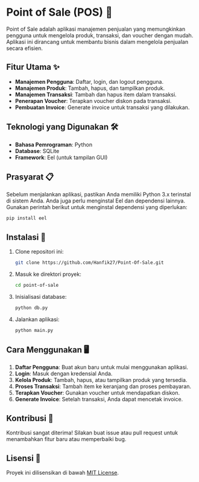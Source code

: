 
# Point of Sale (POS) 🎉

Point of Sale adalah aplikasi manajemen penjualan yang memungkinkan pengguna untuk mengelola produk, transaksi, dan voucher dengan mudah. Aplikasi ini dirancang untuk membantu bisnis dalam mengelola penjualan secara efisien.

## Fitur Utama ✨

- **Manajemen Pengguna**: Daftar, login, dan logout pengguna.
- **Manajemen Produk**: Tambah, hapus, dan tampilkan produk.
- **Manajemen Transaksi**: Tambah dan hapus item dalam transaksi.
- **Penerapan Voucher**: Terapkan voucher diskon pada transaksi.
- **Pembuatan Invoice**: Generate invoice untuk transaksi yang dilakukan.

## Teknologi yang Digunakan 🛠️

- **Bahasa Pemrograman**: Python
- **Database**: SQLite
- **Framework**: Eel (untuk tampilan GUI)

## Prasyarat 📋

Sebelum menjalankan aplikasi, pastikan Anda memiliki Python 3.x terinstal di sistem Anda. Anda juga perlu menginstal Eel dan dependensi lainnya. Gunakan perintah berikut untuk menginstal dependensi yang diperlukan:

```bash
pip install eel
```

## Instalasi 🚀

1. Clone repositori ini:

   ```bash
   git clone https://github.com/Hanfik27/Point-Of-Sale.git
   ```

2. Masuk ke direktori proyek:

   ```bash
   cd point-of-sale
   ```

3. Inisialisasi database:

   ```bash
   python db.py
   ```

4. Jalankan aplikasi:

   ```bash
   python main.py
   ```

## Cara Menggunakan 🖥️

1. **Daftar Pengguna**: Buat akun baru untuk mulai menggunakan aplikasi.
2. **Login**: Masuk dengan kredensial Anda.
3. **Kelola Produk**: Tambah, hapus, atau tampilkan produk yang tersedia.
4. **Proses Transaksi**: Tambah item ke keranjang dan proses pembayaran.
5. **Terapkan Voucher**: Gunakan voucher untuk mendapatkan diskon.
6. **Generate Invoice**: Setelah transaksi, Anda dapat mencetak invoice.

## Kontribusi 🤝

Kontribusi sangat diterima! Silakan buat issue atau pull request untuk menambahkan fitur baru atau memperbaiki bug.

## Lisensi 📄

Proyek ini dilisensikan di bawah [MIT License](LICENSE).
